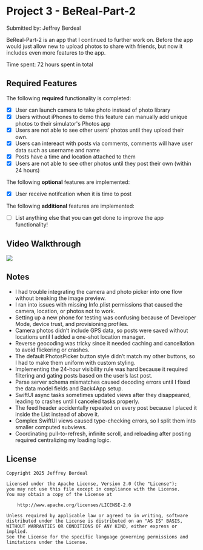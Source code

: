 # Project 3 - BeReal-Part-2

Submitted by: Jeffrey Berdeal

BeReal-Part-2 is an app that I continued to further work on. Before the app would just allow new to upload photos to share with friends, but now it includes even more features to the app. 

Time spent: 72 hours spent in total

## Required Features

The following **required** functionality is completed:

- [X] User can launch camera to take photo instead of photo library
- [X] Users without iPhones to demo this feature can manually add unique photos to their simulator's Photos app
- [X] Users are not able to see other users’ photos until they upload their own.
- [X] Users can intereact with posts via comments, comments will have user data such as username and name
- [X] Posts have a time and location attached to them
- [X] Users are not able to see other photos until they post their own (within 24 hours)	
 
The following **optional** features are implemented:

- [X] User receive notifcation when it is time to post

The following **additional** features are implemented:

- [ ] List anything else that you can get done to improve the app functionality!

## Video Walkthrough

<div>
    <a href="https://www.loom.com/share/af78cfe4732241d8bca269a857c48d50">
    </a>
    <a href="https://www.loom.com/share/af78cfe4732241d8bca269a857c48d50">
      <img style="max-width:300px;" src="https://cdn.loom.com/sessions/thumbnails/af78cfe4732241d8bca269a857c48d50-b68aebf91a660808-full-play.gif">
    </a>
  </div>

## Notes

- I had trouble integrating the camera and photo picker into one flow without breaking the image preview.
- I ran into issues with missing Info.plist permissions that caused the camera, location, or photos not to work.
- Setting up a new phone for testing was confusing because of Developer Mode, device trust, and provisioning profiles.
- Camera photos didn’t include GPS data, so posts were saved without locations until I added a one-shot location manager.
- Reverse geocoding was tricky since it needed caching and cancellation to avoid flickering or crashes.
- The default PhotosPicker button style didn’t match my other buttons, so I had to make them uniform with custom styling.
- Implementing the 24-hour visibility rule was hard because it required filtering and gating posts based on the user’s last post.
- Parse server schema mismatches caused decoding errors until I fixed the data model fields and Back4App setup.
- SwiftUI async tasks sometimes updated views after they disappeared, leading to crashes until I canceled tasks properly.
- The feed header accidentally repeated on every post because I placed it inside the List instead of above it.
- Complex SwiftUI views caused type-checking errors, so I split them into smaller computed subviews.
- Coordinating pull-to-refresh, infinite scroll, and reloading after posting required centralizing my loading logic.

## License

    Copyright 2025 Jeffrey Berdeal

    Licensed under the Apache License, Version 2.0 (the "License");
    you may not use this file except in compliance with the License.
    You may obtain a copy of the License at

        http://www.apache.org/licenses/LICENSE-2.0

    Unless required by applicable law or agreed to in writing, software
    distributed under the License is distributed on an "AS IS" BASIS,
    WITHOUT WARRANTIES OR CONDITIONS OF ANY KIND, either express or implied.
    See the License for the specific language governing permissions and
    limitations under the License.
